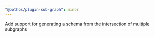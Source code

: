 ```yaml
---
"@pothos/plugin-sub-graph": minor
---
```


Add support for generating a schema from the intersection of multiple subgraphs
